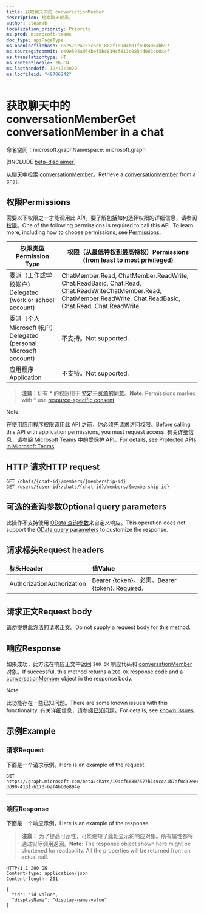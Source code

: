 ```yaml
---
title: 获取聊天中的 conversationMember
description: 检索聊天成员。
author: clearab
localization_priority: Priority
ms.prod: microsoft-teams
doc_type: apiPageType
ms.openlocfilehash: 86257e2a752c5db180cf189d4b01fb98406abb97
ms.sourcegitcommit: ee9e594ad64bef5bc839cf813c0854d083c00aef
ms.translationtype: HT
ms.contentlocale: zh-CN
ms.lasthandoff: 12/17/2020
ms.locfileid: "49706242"
---
```

# <a name="get-conversationmember-in-a-chat"></a><span data-ttu-id="8ebe3-103">获取聊天中的 conversationMember</span><span class="sxs-lookup"><span data-stu-id="8ebe3-103">Get conversationMember in a chat</span></span>

<span data-ttu-id="8ebe3-104">命名空间：microsoft.graph</span><span class="sxs-lookup"><span data-stu-id="8ebe3-104">Namespace: microsoft.graph</span></span>

[!INCLUDE [beta-disclaimer](../../includes/beta-disclaimer.md)]

<span data-ttu-id="8ebe3-105">从[聊天](../resources/chat.md)中检索 [conversationMember](../resources/conversationmember.md)。</span><span class="sxs-lookup"><span data-stu-id="8ebe3-105">Retrieve a [conversationMember](../resources/conversationmember.md) from a [chat](../resources/chat.md).</span></span>

## <a name="permissions"></a><span data-ttu-id="8ebe3-106">权限</span><span class="sxs-lookup"><span data-stu-id="8ebe3-106">Permissions</span></span>

<span data-ttu-id="8ebe3-p101">需要以下权限之一才能调用此 API。要了解包括如何选择权限的详细信息，请参阅[权限](/graph/permissions-reference)。</span><span class="sxs-lookup"><span data-stu-id="8ebe3-p101">One of the following permissions is required to call this API. To learn more, including how to choose permissions, see [Permissions](/graph/permissions-reference).</span></span>

|<span data-ttu-id="8ebe3-109">权限类型</span><span class="sxs-lookup"><span data-stu-id="8ebe3-109">Permission Type</span></span>|<span data-ttu-id="8ebe3-110">权限（从最低特权到最高特权）</span><span class="sxs-lookup"><span data-stu-id="8ebe3-110">Permissions (from least to most privileged)</span></span>|
|---------|-------------|
|<span data-ttu-id="8ebe3-111">委派（工作或学校帐户）</span><span class="sxs-lookup"><span data-stu-id="8ebe3-111">Delegated (work or school account)</span></span>| <span data-ttu-id="8ebe3-112">ChatMember.Read, ChatMember.ReadWrite, Chat.ReadBasic, Chat.Read, Chat.ReadWrite</span><span class="sxs-lookup"><span data-stu-id="8ebe3-112">ChatMember.Read, ChatMember.ReadWrite, Chat.ReadBasic, Chat.Read, Chat.ReadWrite</span></span> |
|<span data-ttu-id="8ebe3-113">委派（个人 Microsoft 帐户）</span><span class="sxs-lookup"><span data-stu-id="8ebe3-113">Delegated (personal Microsoft account)</span></span>|<span data-ttu-id="8ebe3-114">不支持。</span><span class="sxs-lookup"><span data-stu-id="8ebe3-114">Not supported.</span></span>|
|<span data-ttu-id="8ebe3-115">应用程序</span><span class="sxs-lookup"><span data-stu-id="8ebe3-115">Application</span></span>| <span data-ttu-id="8ebe3-116">不支持。</span><span class="sxs-lookup"><span data-stu-id="8ebe3-116">Not supported.</span></span> |

> <span data-ttu-id="8ebe3-117">**注意**：标有 \* 的权限用于 [特定于资源的同意](https://aka.ms/teams-rsc)。</span><span class="sxs-lookup"><span data-stu-id="8ebe3-117">**Note**: Permissions marked with \* use [resource-specific consent](https://aka.ms/teams-rsc).</span></span>

> [!NOTE]
> <span data-ttu-id="8ebe3-118">在使用应用程序权限调用此 API 之前，你必须先请求访问权限。</span><span class="sxs-lookup"><span data-stu-id="8ebe3-118">Before calling this API with application permissions, you must request access.</span></span> <span data-ttu-id="8ebe3-119">有关详细信息，请参阅 [Microsoft Teams 中的受保护 API](/graph/teams-protected-apis)。</span><span class="sxs-lookup"><span data-stu-id="8ebe3-119">For details, see [Protected APIs in Microsoft Teams](/graph/teams-protected-apis).</span></span>

## <a name="http-request"></a><span data-ttu-id="8ebe3-120">HTTP 请求</span><span class="sxs-lookup"><span data-stu-id="8ebe3-120">HTTP request</span></span>
<!-- { "blockType": "ignored" } -->
```http
GET /chats/{chat-id}/members/{membership-id}
GET /users/{user-id}/chats/{chat-id}/members/{membership-id}
```

## <a name="optional-query-parameters"></a><span data-ttu-id="8ebe3-121">可选的查询参数</span><span class="sxs-lookup"><span data-stu-id="8ebe3-121">Optional query parameters</span></span>

<span data-ttu-id="8ebe3-122">此操作不支持使用 [OData 查询参数](/graph/query-parameters)来自定义响应。</span><span class="sxs-lookup"><span data-stu-id="8ebe3-122">This operation does not support the [OData query parameters](/graph/query-parameters) to customize the response.</span></span>

## <a name="request-headers"></a><span data-ttu-id="8ebe3-123">请求标头</span><span class="sxs-lookup"><span data-stu-id="8ebe3-123">Request headers</span></span>

| <span data-ttu-id="8ebe3-124">标头</span><span class="sxs-lookup"><span data-stu-id="8ebe3-124">Header</span></span>       | <span data-ttu-id="8ebe3-125">值</span><span class="sxs-lookup"><span data-stu-id="8ebe3-125">Value</span></span> |
|:---------------|:--------|
| <span data-ttu-id="8ebe3-126">Authorization</span><span class="sxs-lookup"><span data-stu-id="8ebe3-126">Authorization</span></span>  | <span data-ttu-id="8ebe3-p103">Bearer {token}。必需。</span><span class="sxs-lookup"><span data-stu-id="8ebe3-p103">Bearer {token}. Required.</span></span>  |

## <a name="request-body"></a><span data-ttu-id="8ebe3-129">请求正文</span><span class="sxs-lookup"><span data-stu-id="8ebe3-129">Request body</span></span>

<span data-ttu-id="8ebe3-130">请勿提供此方法的请求正文。</span><span class="sxs-lookup"><span data-stu-id="8ebe3-130">Do not supply a request body for this method.</span></span>

## <a name="response"></a><span data-ttu-id="8ebe3-131">响应</span><span class="sxs-lookup"><span data-stu-id="8ebe3-131">Response</span></span>

<span data-ttu-id="8ebe3-132">如果成功，此方法在响应正文中返回 `200 OK` 响应代码和 [conversationMember](../resources/conversationmember.md) 对象。</span><span class="sxs-lookup"><span data-stu-id="8ebe3-132">If successful, this method returns a `200 OK` response code and a [conversationMember](../resources/conversationmember.md) object in the response body.</span></span>

> [!NOTE]
> <span data-ttu-id="8ebe3-133">此功能存在一些已知问题。</span><span class="sxs-lookup"><span data-stu-id="8ebe3-133">There are some known issues with this functionality.</span></span> <span data-ttu-id="8ebe3-134">有关详细信息，请参阅[已知问题](/graph/known-issues.md#missing-tenantid-for-chat-members)。</span><span class="sxs-lookup"><span data-stu-id="8ebe3-134">For details, see [known issues](/graph/known-issues.md#missing-tenantid-for-chat-members).</span></span>

## <a name="example"></a><span data-ttu-id="8ebe3-135">示例</span><span class="sxs-lookup"><span data-stu-id="8ebe3-135">Example</span></span>

### <a name="request"></a><span data-ttu-id="8ebe3-136">请求</span><span class="sxs-lookup"><span data-stu-id="8ebe3-136">Request</span></span>

<span data-ttu-id="8ebe3-137">下面是一个请求示例。</span><span class="sxs-lookup"><span data-stu-id="8ebe3-137">Here is an example of the request.</span></span>

<!-- {
  "blockType": "request",
  "name": "get_conversation_member"
}-->
```msgraph-interactive
GET https://graph.microsoft.com/beta/chats/19:cf66807577b149cca1b7af0c32eec122@thread.v2/members/141c574c-dd90-4131-b173-baf4bb0e894e
```

---

### <a name="response"></a><span data-ttu-id="8ebe3-138">响应</span><span class="sxs-lookup"><span data-stu-id="8ebe3-138">Response</span></span>

<span data-ttu-id="8ebe3-139">下面是一个响应示例。</span><span class="sxs-lookup"><span data-stu-id="8ebe3-139">Here is an example of the response.</span></span>

><span data-ttu-id="8ebe3-p105">**注意：** 为了提高可读性，可能缩短了此处显示的响应对象。所有属性都将通过实际调用返回。</span><span class="sxs-lookup"><span data-stu-id="8ebe3-p105">**Note:** The response object shown here might be shortened for readability. All the properties will be returned from an actual call.</span></span>
<!-- 
{
 "blockType": "response",
  "truncated": true,
  "name": "get_conversation_member",
  "@odata.type": "microsoft.graph.conversationMember"
} -->

```http
HTTP/1.1 200 OK
Content-type: application/json
Content-length: 201

{
  "id": "id-value",
  "displayName": "display-name-value"
}
```

<!-- uuid: 8fcb5dbc-d5aa-4681-8e31-b001d5168d79
2015-10-25 14:57:30 UTC -->
<!--
{
  "type": "#page.annotation",
  "description": "conversation: member get",
  "keywords": "",
  "section": "documentation",
  "tocPath": "",
  "suppressions": [
  ]
}
-->


